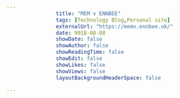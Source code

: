 ---
                title: "MEM v ENNBEE"
                tags: [Technology Blog,Personal site]
                externalUrl: "https://memv.ennbee.uk/"
                date: 9918-08-08
                showDate: false
                showAuthor: false
                showReadingTime: false
                showEdit: false
                showLikes: false
                showViews: false
                layoutBackgroundHeaderSpace: false
                ---
